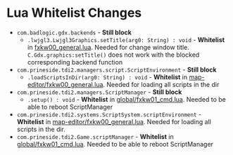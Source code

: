 # Lua Whitelist Changes

- `com.badlogic.gdx.backends` - **Still block**
    - `.lwjgl3.Lwjgl3Graphics.setTitle(arg0: String) : void` - **Whitelist** in [fxkw00_general.lua](scripts/fxkw00_general.lua). Needed for change window title. `C.Gdx.graphics:setTitle()` does not work with the blocked corresponding backend function
- `com.prineside.tdi2.managers.script.ScriptEnvironment` - **Still block**
    - `.loadScriptsInDir(arg0: String) : void` - **Whitelist** in [map-editor/fxkw00_general.lua](scripts/map-editor/fxkw00_general.lua). Needed for loading all scripts in the dir
- `com.prineside.tdi2.managers.ScriptManager` - **Still block**
    - `.setup() : void` - **Whitelist** in [global/fxkw01_cmd.lua](scripts/global/fxkw01_cmd.lua). Needed to be able to reboot ScriptManager
- `com.prineside.tdi2.systems.ScriptSystem.scriptEnvironment` - **Whitelist** in [map-editor/fxkw00_general.lua](scripts/map-editor/fxkw00_general.lua). Needed for loading all scripts in the dir.
- `com.prineside.tdi2.Game.scriptManager` - **Whitelist** in [global/fxkw01_cmd.lua](scripts/global/fxkw01_cmd.lua). Needed to be able to reboot ScriptManager
